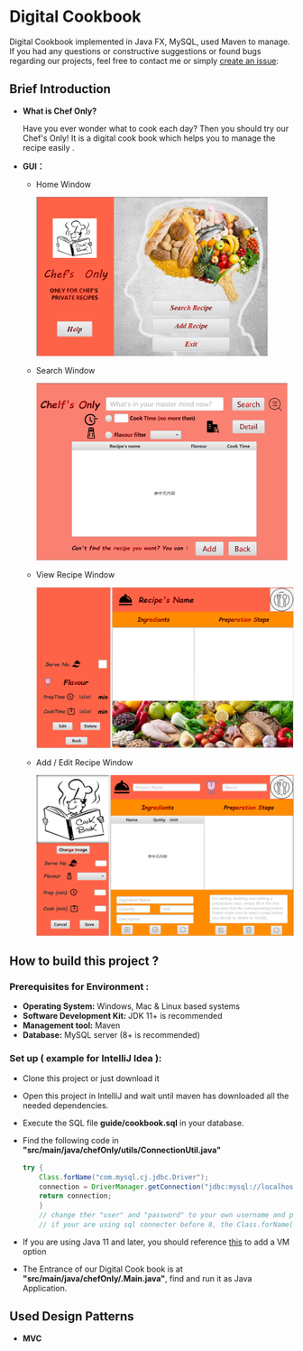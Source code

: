 # Digital Cookbook

Digital Cookbook implemented in Java FX, MySQL, used Maven to manage. If you had any questions or constructive suggestions or found bugs regarding our projects, feel free to contact me or simply [create an issue](https://github.com/yuk-kei/Digital-CookBook/issues):

## Brief Introduction

- **What is Chef Only?**

  Have you ever wonder what to cook each day? Then you should try our Chef's Only! It is a digital cook book which helps you to manage the recipe easily . 

- **GUI：**
  
  - Home Window
  
    <img src="guide/GUI/HomeView.png" alt="Home Window" style="zoom:50%;" />
  
  - Search Window
  
    <img src="guide/GUI/SearchView.png" alt="Search Window" style="zoom:50%;" />
  
  - View Recipe Window
  
    <img src="guide/GUI/RecipeView.png" alt="View Recipe Window" style="zoom:50%;" />
  
  - Add / Edit Recipe Window
  
    <img src="guide/GUI/Add(Edit)View.png" alt="Add/Edit Window" style="zoom:50%;" />



## How to build this project ?

### Prerequisites for Environment :

- **Operating System:** Windows, Mac & Linux based systems 
- **Software Development Kit:** JDK 11+ is recommended
- **Management tool:** Maven
- **Database:** MySQL server (8+ is recommended)

### Set up ( example for IntelliJ Idea ):

- Clone this project or just download it

- Open this project in IntelliJ and wait until maven has downloaded all the needed dependencies.

- Execute the SQL file **guide/cookbook.sql** in your database.

- Find the following code in **"src/main/java/chefOnly/utils/ConnectionUtil.java"** 

  ```` java
  try {
      Class.forName("com.mysql.cj.jdbc.Driver");
      connection = DriverManager.getConnection("jdbc:mysql://localhost:3306/cookbook?useSSL=false&characterEncoding=utf8&serverTimezone=UTC", "user", "password"};
      return connection;
      }
      // change ther "user" and "password" to your own username and password
      // if your are using sql connecter before 8, the Class.forName("com.mysql.jdbc.Driver")
  ````

  

- If you are using Java 11 and later, you should reference [this](https://www.jetbrains.com/help/idea/javafx.html#vm-options) to add a VM option  

- The Entrance of our Digital Cook book is at **"src/main/java/chefOnly/.Main.java"**,
  find and run it as Java Application. 

## Used Design Patterns

- **MVC**

